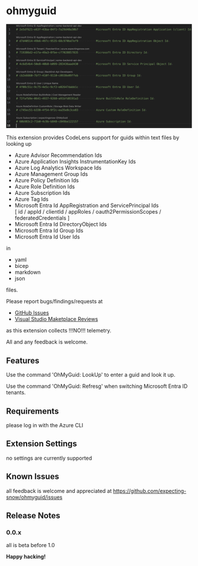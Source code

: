 # ohmyguid

![Sample](images/sample.png)

This extension provides CodeLens support for guids within text files by looking up
- Azure Advisor Recommendation Ids
- Azure Application Insights InstrumentationKey Ids
- Azure Log Analytics Workspace Ids
- Azure Management Group Ids
- Azure Policy Definition Ids
- Azure Role Definition Ids
- Azure Subscription Ids
- Azure Tag Ids
- Microsoft Entra Id AppRegistration and ServicePrincipal Ids<br/>[ id / appId / clientId / appRoles / oauth2PermissionScopes / federatedCredentials ]
- Microsoft Entra Id DirectoryObject Ids
- Microsoft Entra Id Group Ids
- Microsoft Entra Id User Ids

in

- yaml
- bicep
- markdown
- json

files.

Please report bugs/findings/requests at

- [GitHub Issues](https://github.com/expecting-snow/ohmyguid/issues)
- [Visual Studio Maketplace Reviews](https://marketplace.visualstudio.com/items?itemName=expecting-snow.ohmyguid&ssr=false#review-details)

as this extension collects !!!NO!!! telemetry.

All and any feedback is welcome.

## Features

Use the command 'OhMyGuid: LookUp' to enter a guid and look it up.

Use the command 'OhMyGuid: Refresg' when switching Microsoft Entra ID tenants.



## Requirements

please log in with the Azure CLI

## Extension Settings

no settings are currently supported

## Known Issues

all feedback is welcome and appreciated at https://github.com/expecting-snow/ohmyguid/issues

## Release Notes

### 0.0.x

all is beta before 1.0

**Happy hacking!**
